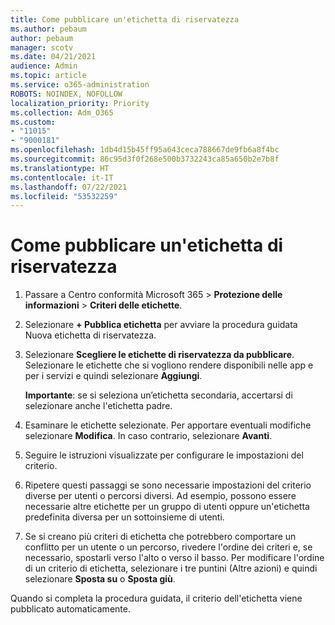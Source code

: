 ```yaml
---
title: Come pubblicare un'etichetta di riservatezza
ms.author: pebaum
author: pebaum
manager: scotv
ms.date: 04/21/2021
audience: Admin
ms.topic: article
ms.service: o365-administration
ROBOTS: NOINDEX, NOFOLLOW
localization_priority: Priority
ms.collection: Adm_O365
ms.custom:
- "11015"
- "9000181"
ms.openlocfilehash: 1db4d15b45ff95a643ceca788667de9fb6a8f4bc
ms.sourcegitcommit: 86c95d3f0f268e500b3732243ca85a650b2e7b8f
ms.translationtype: HT
ms.contentlocale: it-IT
ms.lasthandoff: 07/22/2021
ms.locfileid: "53532259"
---
```

# <a name="how-to-publish-a-sensitivity-label"></a>Come pubblicare un'etichetta di riservatezza

1. Passare a Centro conformità Microsoft 365 > **Protezione delle informazioni** > **Criteri delle etichette**.

1. Selezionare **+ Pubblica etichetta** per avviare la procedura guidata Nuova etichetta di riservatezza.

1. Selezionare **Scegliere le etichette di riservatezza da pubblicare**. Selezionare le etichette che si vogliono rendere disponibili nelle app e per i servizi e quindi selezionare **Aggiungi**.

    **Importante**: se si seleziona un’etichetta secondaria, accertarsi di selezionare anche l'etichetta padre.

1. Esaminare le etichette selezionate. Per apportare eventuali modifiche selezionare **Modifica**. In caso contrario, selezionare **Avanti**.

1. Seguire le istruzioni visualizzate per configurare le impostazioni del criterio.

1. Ripetere questi passaggi se sono necessarie impostazioni del criterio diverse per utenti o percorsi diversi. Ad esempio, possono essere necessarie altre etichette per un gruppo di utenti oppure un'etichetta predefinita diversa per un sottoinsieme di utenti.

1. Se si creano più criteri di etichetta che potrebbero comportare un conflitto per un utente o un percorso, rivedere l'ordine dei criteri e, se necessario, spostarli verso l'alto o verso il basso. Per modificare l'ordine di un criterio di etichetta, selezionare i tre puntini (Altre azioni) e quindi selezionare **Sposta su** o **Sposta giù**.

Quando si completa la procedura guidata, il criterio dell'etichetta viene pubblicato automaticamente.